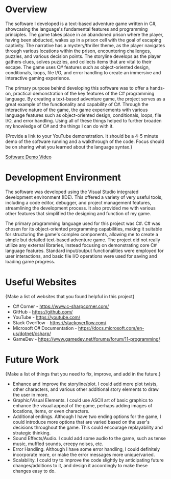 # Overview

The software I developed is a text-based adventure game written in C#, showcasing the language's fundamental features and programming principles. The game takes place in an abandoned prison where the player, having been abducted, wakes up in a prison cell with the goal of escaping captivity. The narrative has a mystery/thriller theme, as the player navigates through various locations within the prison, encountering challenges, puzzles, and various decision points. The storyline develops as the player gathers clues, solves puzzles, and collects items that are vital to their escape. The game uses C# features such as object-oriented design, conditionals, loops, file I/O, and error handling to create an immersive and interactive gaming experience.

The primary purpose behind developing this software was to offer a hands-on, practical demonstration of the key features of the C# programming language. By creating a text-based adventure game, the project serves as a great example of the functionality and capability of C#. Through the interactive nature of the game, the game experiements with various language features such as object-oriented design, conditionals, loops, file I/O, and error handling. Using all of these things helped to further broaden my knowledge of C# and the things I can do with it.

{Provide a link to your YouTube demonstration. It should be a 4-5 minute demo of the software running and a walkthrough of the code. Focus should be on sharing what you learned about the language syntax.}

[Software Demo Video](http://youtube.link.goes.here)

# Development Environment

The software was developed using the Visual Studio integrated development environment (IDE). This offered a variety of very useful tools, including a code editor, debugger, and project management features, streamlining the development process. It also provided me with various other features that simplified the designing and function of my game.

The primary programming language used for this project was C#. C# was chosen for its object-oriented programming capabilities, making it suitable for structuring the game's complex components, allowing me to create a simple but detailed text-based adventure game. The project did not really utilize any external libraries, instead focusing on demonstrating core C# language features. Standard input/output functionalities were employed for user interactions, and basic file I/O operations were used for saving and loading game progress.

# Useful Websites

{Make a list of websites that you found helpful in this project}

- C# Corner - https://www.c-sharpcorner.com/
- GitHub - https://github.com/
- YouTube - https://youtube.com/
- Stack Overflow - https://stackoverflow.com/
- Microsoft C# Documentation - https://docs.microsoft.com/en-us/dotnet/csharp/
- GameDev - https://www.gamedev.net/forums/forum/11-programming/

# Future Work

{Make a list of things that you need to fix, improve, and add in the future.}

- Enhance and improve the storyline/plot. I could add more plot twists, other characters, and various other additional story elements to draw the user in more.
- Graphic/Visual Elements. I could use ASCII art of basic graphics to enhance the visual appeal of the game, perhaps adding images of locations, items, or even characters.
- Additional endings. Although I have two ending options for the game, I could introduce more options that are varied based on the user's decisions throughout the game. This could encourage replayability and strategic thinking.
- Sound Effects/Audio. I could add some audio to the game, such as tense music, muffled sounds, creepy noises, etc.
- Error Handling. Although I have some error handling, I could definitely incorporate more, or make the error messages more unique/varied.
- Scalability. I could try to improve the code slightly by anticipating future changes/additions to it, and design it accordingly to make these changes easy to do.
